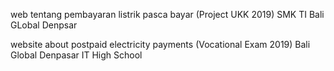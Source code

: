 web tentang pembayaran listrik pasca bayar (Project UKK 2019) SMK TI Bali GLobal Denpsar

website about postpaid electricity payments (Vocational Exam 2019) Bali Global Denpasar IT High School
